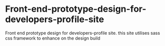 # Front-end-prototype-design-for-developers-profile-site
Front end prototype design for developers-profile site. this site utilises sass css framework to enhance on the design build

